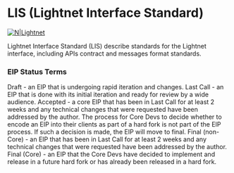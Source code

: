 # LIS (Lightnet Interface Standard)

[![N|Lightnet](https://lightnet.io/wp-content/uploads/2019/06/Asset-11x.png)](https://lightnet.io)

Lightnet Interface Standard (LIS) describe standards for the Lightnet interface, including APIs contract and messages format standards.

### EIP Status Terms
Draft - an EIP that is undergoing rapid iteration and changes.
Last Call - an EIP that is done with its initial iteration and ready for review by a wide audience.
Accepted - a core EIP that has been in Last Call for at least 2 weeks and any technical changes that were requested have been addressed by the author. The process for Core Devs to decide whether to encode an EIP into their clients as part of a hard fork is not part of the EIP process. If such a decision is made, the EIP will move to final.
Final (non-Core) - an EIP that has been in Last Call for at least 2 weeks and any technical changes that were requested have been addressed by the author.
Final (Core) - an EIP that the Core Devs have decided to implement and release in a future hard fork or has already been released in a hard fork.
